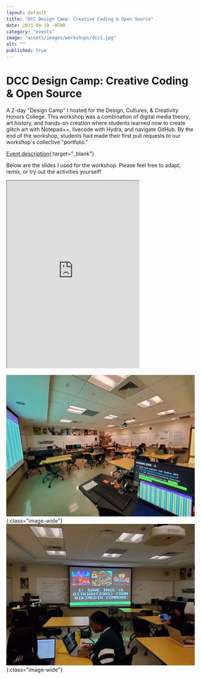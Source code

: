 ```yaml
---
layout: default
title: "DCC Design Camp: Creative Coding & Open Source"
date: 2023-09-19 -0500
category: "events"
image: "assets/images/workshops/dcc1.jpg"
alt: ""
published: true
---
```


# DCC Design Camp: Creative Coding & Open Source  

A 2-day "Design Camp" I hosted for the Design, Cultures, & Creativity Honors College. This workshop was a combination of digital media theory, art history, and hands-on creation where students learned now to create glitch art with Notepad++, livecode with Hydra, and navigate GitHub. By the end of the workshop, students had made their first pull requests to our workshop's collective "portfolio."   

[Event description](https://dcc.umd.edu/event/dc-dinh-23/){:target="_blank"}   

Below are the slides I used for the workshop. Please feel free to adapt, remix, or try out the activities yourself!   
<iframe src="https://drive.google.com/file/d/1v-fCV3bBmxRxu8VUgy0QyBEJ1wbC7HvG/preview" width="70%" height="500" allow="autoplay"></iframe>

![](assets/images/workshops/dcc1.jpg){:class="image-wide"}
![](assets/images/workshops/dcc2.jpg){:class="image-wide"}